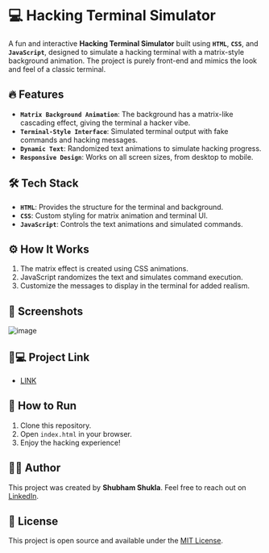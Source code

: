 # 💻 Hacking Terminal Simulator

A fun and interactive **Hacking Terminal Simulator** built using **`HTML`**, **`CSS`**, and **`JavaScript`**, designed to simulate a hacking terminal with a matrix-style background animation. The project is purely front-end and mimics the look and feel of a classic terminal.

## 🔥 Features
- **`Matrix Background Animation`**: The background has a matrix-like cascading effect, giving the terminal a hacker vibe.
- **`Terminal-Style Interface`**: Simulated terminal output with fake commands and hacking messages.
- **`Dynamic Text`**: Randomized text animations to simulate hacking progress.
- **`Responsive Design`**: Works on all screen sizes, from desktop to mobile.

## 🛠️ Tech Stack
- **`HTML`**: Provides the structure for the terminal and background.
- **`CSS`**: Custom styling for matrix animation and terminal UI.
- **`JavaScript`**: Controls the text animations and simulated commands.

## ⚙️ How It Works
1. The matrix effect is created using CSS animations.
2. JavaScript randomizes the text and simulates command execution.
3. Customize the messages to display in the terminal for added realism.

## 📸 Screenshots
![image](https://github.com/user-attachments/assets/e9643add-bc83-45c4-88fb-c5a1d8efdc67)

##  🐙💻 Project Link
- [LINK](https://hackingterminaluiio.netlify.app/)


## 🚀 How to Run
1. Clone this repository.
2. Open `index.html` in your browser.
3. Enjoy the hacking experience!

## 👨‍💻 Author
This project was created by **Shubham Shukla**. Feel free to reach out on [LinkedIn](https://www.linkedin.com/in/shubham-shukla-62095032a/).

## 📝 License
This project is open source and available under the [MIT License](LICENSE).
